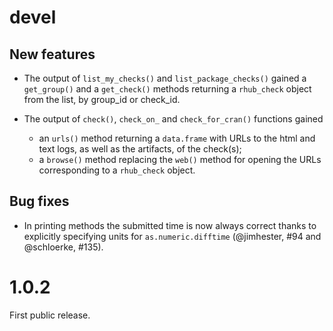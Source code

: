 # devel

## New features

* The output of `list_my_checks()` and `list_package_checks()` gained a 
`get_group()` and a `get_check()` methods returning a `rhub_check` object 
from the list, by group_id or check_id.

* The output of `check()`, `check_on_` and `check_for_cran()` functions 
gained 
    * an `urls()` method returning a `data.frame` with URLs to the html and
    text logs, as well as the artifacts, of the check(s);
    * a `browse()` method replacing the `web()` method for opening the 
URLs corresponding to a `rhub_check` object.

## Bug fixes

* In printing methods the submitted time is now always correct thanks to 
explicitly specifying units for `as.numeric.difftime` (@jimhester, #94 and 
@schloerke, #135).

# 1.0.2

First public release.
